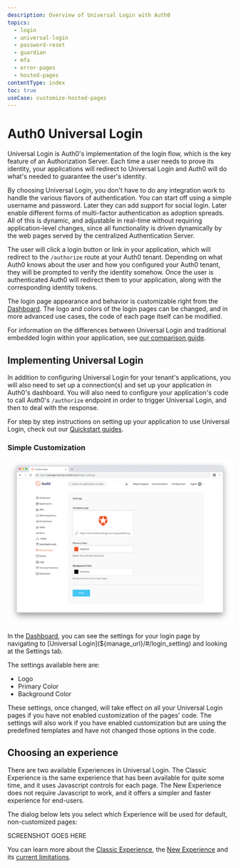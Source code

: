 ```yaml
---
description: Overview of Universal Login with Auth0
topics:
  - login
  - universal-login
  - password-reset
  - guardian
  - mfa
  - error-pages
  - hosted-pages
contentType: index
toc: true
useCase: customize-hosted-pages
---
```

# Auth0 Universal Login

Universal Login is Auth0's implementation of the login flow, which is the key feature of an Authorization Server. Each time a user needs to prove its identity, your applications will redirect to Universal Login and Auth0 will do what's needed to guarantee the user's identity. 

By choosing Universal Login, you don't have to do any integration work to handle the various flavors of authentication. You can start off using a simple username and password. Later they can add support for social login. Later enable different forms of multi-factor authentication as adoption spreads.  All of this is dynamic, and adjustable in real-time without requiring application-level changes, since all functionality is driven dynamically by the web pages served by the centralized Authentication Server.

 The user will click a login button or link in your application, which will redirect to the `/authorize` route at your Auth0 tenant. Depending on what Auth0 knows about the user and how you configured your Auth0 tenant, they will be prompted to verify the identity somehow. Once the user is authenticated Auth0 will redirect them to your application, along with the corresponding identity tokens.

The login page appearance and behavior is customizable right from the [Dashboard](${manage_url}). The logo and colors of the login pages can be changed, and in more advanced use cases, the code of each page itself can be modified.

For information on the differences between Universal Login and traditional embedded login within your application, see [our comparison guide](/guides/login/universal-vs-embedded).

## Implementing Universal Login

In addition to configuring Universal Login for your tenant's applications, you will also need to set up a connection(s) and set up your application in Auth0's dashboard. You will also need to configure your application's code to call Auth0's `/authorize` endpoint in order to trigger Universal Login, and then to deal with the response.

For step by step instructions on setting up your application to use Universal Login, check out our [Quickstart guides](/quickstarts).

### Simple Customization

![Customization Settings for Login Page](/media/articles/universal-login/settings.png)

In the [Dashboard](${manage_url}), you can see the settings for your login page by navigating to [Universal Login](${manage_url}/#/login_setting) and looking at the Settings tab.

The settings available here are:

* Logo
* Primary Color
* Background Color

These settings, once changed, will take effect on all your Universal Login pages if you have not enabled customization of the pages' code. The settings will also work if you have enabled customization but are using the predefined templates and have not changed those options in the code.

## Choosing an experience

There are two available Experiences in Universal Login. The Classic Experience is the same experience that has been available for quite some time, and it uses Javascript controls for each page. The New Experience does not require Javascript to work, and it offers a simpler and faster experience for end-users. 

The dialog below lets you select which Experience will be used for default, non-customized pages:

SCREENSHOT GOES HERE

You can learn more about the [Classic Experience](/universal-login/classic), the [New Experience](/universal-login/new) and its [current limitations](/universal-login/new-experience-limitations).
